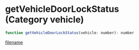 # getVehicleDoorLockStatus (Category vehicle)

```js
function getVehicleDoorLockStatus(vehicle: number): number
```

[filename](getVehicleDoorLockStatus_m.md ':include')